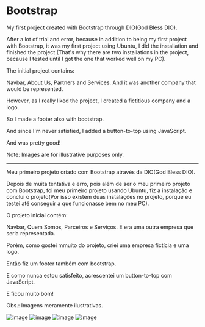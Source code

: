 # Bootstrap

My first project created with Bootstrap through DIO(God Bless DIO).

After a lot of trial and error, because in addition to being my first project with Bootstrap, it was my first project using Ubuntu, I did the installation and finished the project (That's why there are two installations in the project, because I tested until I got the one that worked well on my PC).

The initial project contains:

Navbar, About Us, Partners and Services. And it was another company that would be represented.

However, as I really liked the project, I created a fictitious company and a logo.

So I made a footer also with bootstrap.

And since I'm never satisfied, I added a button-to-top using JavaScript.

And was pretty good!

Note: Images are for illustrative purposes only.

--------------------------------------------------------------------------------------

Meu primeiro projeto criado com Bootstrap através da DIO(God Bless DIO).

Depois de muita tentativa e erro, pois além de ser o meu primeiro projeto com Bootstrap, foi meu primeiro projeto usando Ubuntu, fiz a instalação e concluí o projeto(Por isso existem duas instalações no projeto, porque eu testei até conseguir a que funcionasse bem no meu PC).

O projeto inicial contém:

Navbar, Quem Somos, Parceiros e Serviços. E era uma outra empresa que seria representada.

Porém, como gostei mmuito do projeto, criei uma empresa fictícia e uma logo.

Então fiz um footer também com bootstrap.

E como nunca estou satisfeito, acrescentei um button-to-top  com JavaScript.

E ficou muito bom!

Obs.: Imagens meramente ilustrativas.

![image](https://user-images.githubusercontent.com/107153882/195605543-946ad976-bcc2-4367-9276-64d5b4e0a37d.png)
![image](https://user-images.githubusercontent.com/107153882/195605765-c9724290-e433-4168-8cff-4692a1f22913.png)
![image](https://user-images.githubusercontent.com/107153882/195671853-46c8ec87-0d6b-478a-b128-98393b900a91.png)
![image](https://user-images.githubusercontent.com/107153882/195672327-032d0fa2-a94c-49f2-b17c-434189a041c0.png)


